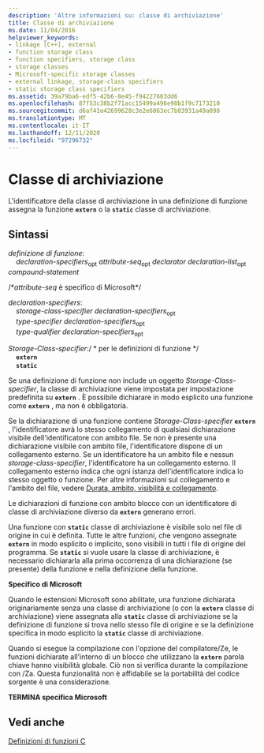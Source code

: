 ```yaml
---
description: 'Altre informazioni su: classe di archiviazione'
title: Classe di archiviazione
ms.date: 11/04/2016
helpviewer_keywords:
- linkage [C++], external
- function storage class
- function specifiers, storage class
- storage classes
- Microsoft-specific storage classes
- external linkage, storage-class specifiers
- static storage class specifiers
ms.assetid: 39a79ba6-edf5-42b6-8e45-f94227603dd6
ms.openlocfilehash: 87f53c38b2f71acc15499a496e98b1f9c7173210
ms.sourcegitcommit: d6af41e42699628c3e2e6063ec7b03931a49a098
ms.translationtype: MT
ms.contentlocale: it-IT
ms.lasthandoff: 12/11/2020
ms.locfileid: "97296732"
---
```

# <a name="storage-class"></a>Classe di archiviazione

L'identificatore della classe di archiviazione in una definizione di funzione assegna la funzione **`extern`** o la **`static`** classe di archiviazione.

## <a name="syntax"></a>Sintassi

*definizione di funzione*:<br/>
&nbsp;&nbsp;&nbsp;&nbsp;*declaration-specifiers*<sub>opt</sub> *attribute-seq*<sub>opt</sub> *declarator* *declaration-list*<sub>opt</sub> *compound-statement*

/\**attribute-seq* è specifico di Microsoft\*/

*declaration-specifiers*:<br/>
&nbsp;&nbsp;&nbsp;&nbsp;*storage-class-specifier* *declaration-specifiers*<sub>opt</sub><br/>
&nbsp;&nbsp;&nbsp;&nbsp;*type-specifier* *declaration-specifiers*<sub>opt</sub><br/>
&nbsp;&nbsp;&nbsp;&nbsp;*type-qualifier* *declaration-specifiers*<sub>opt</sub>

*Storage-Class-specifier*:/ \* per le definizioni di funzione \*/<br/>
&nbsp;&nbsp;&nbsp;&nbsp;**`extern`**<br/>
&nbsp;&nbsp;&nbsp;&nbsp;**`static`**

Se una definizione di funzione non include un oggetto *Storage-Class-specifier*, la classe di archiviazione viene impostata per impostazione predefinita su **`extern`** . È possibile dichiarare in modo esplicito una funzione come **`extern`** , ma non è obbligatoria.

Se la dichiarazione di una funzione contiene *Storage-Class-specifier* **`extern`** , l'identificatore avrà lo stesso collegamento di qualsiasi dichiarazione visibile dell'identificatore con ambito file. Se non è presente una dichiarazione visibile con ambito file, l'identificatore dispone di un collegamento esterno. Se un identificatore ha un ambito file e nessun *storage-class-specifier*, l'identificatore ha un collegamento esterno. Il collegamento esterno indica che ogni istanza dell'identificatore indica lo stesso oggetto o funzione. Per altre informazioni sul collegamento e l'ambito del file, vedere [Durata, ambito, visibilità e collegamento](../c-language/lifetime-scope-visibility-and-linkage.md).

Le dichiarazioni di funzione con ambito blocco con un identificatore di classe di archiviazione diverso da **`extern`** generano errori.

Una funzione con **`static`** classe di archiviazione è visibile solo nel file di origine in cui è definita. Tutte le altre funzioni, che vengono assegnate **`extern`** in modo esplicito o implicito, sono visibili in tutti i file di origine del programma. Se **`static`** si vuole usare la classe di archiviazione, è necessario dichiararla alla prima occorrenza di una dichiarazione (se presente) della funzione e nella definizione della funzione.

**Specifico di Microsoft**

Quando le estensioni Microsoft sono abilitate, una funzione dichiarata originariamente senza una classe di archiviazione (o con la **`extern`** classe di archiviazione) viene assegnata alla **`static`** classe di archiviazione se la definizione di funzione si trova nello stesso file di origine e se la definizione specifica in modo esplicito la **`static`** classe di archiviazione.

Quando si esegue la compilazione con l'opzione del compilatore/Ze, le funzioni dichiarate all'interno di un blocco che utilizzano la **`extern`** parola chiave hanno visibilità globale. Ciò non si verifica durante la compilazione con /Za. Questa funzionalità non è affidabile se la portabilità del codice sorgente è una considerazione.

**TERMINA specifica Microsoft**

## <a name="see-also"></a>Vedi anche

[Definizioni di funzioni C](../c-language/c-function-definitions.md)
